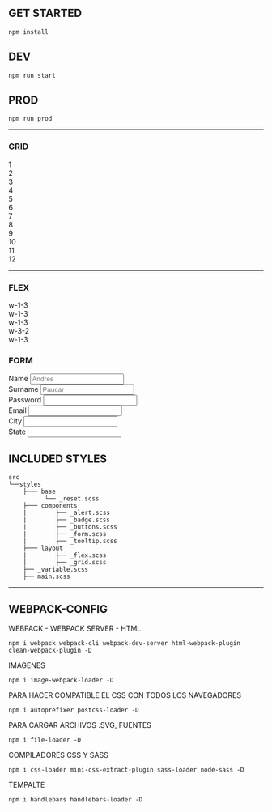 <link href="dist\css\main.ca314abe86a9a3415ac5.css" rel="stylesheet">
<style>
    body{background:transparent !important}
</style>

## GET STARTED

    npm install

## DEV

    npm run start

## PROD

    npm run prod



<hr/>

### GRID
 
<div class="grid grid-cols-4 sm:grid-cols-1 md:grid-cols-2 lg:grid-cols-3 gap-4 p-4 text-white text-center">
        <div class="bg-primary p-2">1</div>
        <div class="bg-success p-2">2</div>
        <div class="bg-danger p-2">3</div> 
        <div class="bg-secondary p-2">4</div>
        <div class="bg-success p-2">5</div>
        <div class="bg-warning p-2">6</div> 
        <div class="bg-dark p-2">7</div>
        <div class="bg-success p-2">8</div>
        <div class="bg-danger p-2">9</div> 
        <div class="bg-primary p-2">10</div>
        <div class="bg-indigo p-2">11</div>
        <div class="bg-info p-2">12</div> 
    </div>
<hr/> 

### FLEX

<div class="flex flex-wrap p-4 text-white ">
    <div class="w-1-3 bg-primary text-center">w-1-3</div>
    <div class="w-1-3 bg-success text-center">w-1-3</div>
    <div class="w-1-3 bg-danger text-center">w-1-3</div>
</div>
<div class="flex p-4 text-white">
    <!-- <div class="w-1-3 bg-primary text-center">w-1-3</div> -->
    <div class="w-2-3 bg-danger text-center">w-3-2</div>
    <div class="w-1-3 bg-warning text-center">w-1-3</div>
   
</div>

### FORM
<div class="grid grid-cols-2 gap-4 p-4 rounded shadow-lg m-4 border border-dark bg-white">
        <div class="form-group">
            <label for="name">Name</label>
            <input type="text" name="name" id="name" class="form-control" placeholder="Andres">
        </div>
        <div class="form-group">
            <label for="surname">Surname</label>
            <input type="text" name="surname" id="surname" class="form-control" placeholder="Paucar">
        </div>
        <div class="form-group">
            <label for="password">Password</label>
            <input type="text" name="password" id="password" class="form-control">
        </div>
        <div class="form-group">
            <label for="email">Email</label>
            <input type="text" name="email" id="email" class="form-control">
        </div>
        <div class="form-group">
            <label for="city">City</label>
            <input type="text" name="city" id="city" class="form-control">
        </div>
        <div class="form-group">
            <label for="state">State</label>
            <input type="text" name="state" id="state" class="form-control">
        </div>
    </div>

## INCLUDED STYLES
    
    src
    └──styles
        ├─── base
              └── _reset.scss
        ├─── components
        |        ├── _alert.scss
        |        ├── _badge.scss
        |        ├── _buttons.scss
        |        ├── _form.scss
        |        ├── _tooltip.scss
        ├─── layout
        |        ├── _flex.scss
        |        ├── _grid.scss
        ├── _variable.scss 
        ├── main.scss 

<hr/>

## WEBPACK-CONFIG

WEBPACK - WEBPACK SERVER - HTML

    npm i webpack webpack-cli webpack-dev-server html-webpack-plugin clean-webpack-plugin -D

IMAGENES

    npm i image-webpack-loader -D

PARA HACER COMPATIBLE EL CSS CON TODOS LOS NAVEGADORES

    npm i autoprefixer postcss-loader -D

PARA CARGAR ARCHIVOS .SVG, FUENTES

    npm i file-loader -D

COMPILADORES CSS Y SASS

    npm i css-loader mini-css-extract-plugin sass-loader node-sass -D

TEMPALTE

    npm i handlebars handlebars-loader -D


 

 